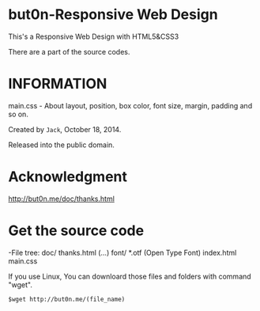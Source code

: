 but0n-Responsive Web Design 
=====

This's a Responsive Web Design with HTML5&amp;CSS3

There are a part of the source codes.

INFORMATION 
=====

main.css - About layout, position, box color, font size, margin, padding and so on.

Created by `Jack`, October 18, 2014.

Released into the public domain.

Acknowledgment
=====
http://but0n.me/doc/thanks.html

Get the source code
=====
-File tree:
    doc/
     thanks.html
        (…)
    font/
        *.otf (Open Type Font)
    index.html
    main.css

If you use Linux,
You can downloard those files and folders with command "wget".

    $wget http://but0n.me/(file_name)

   
